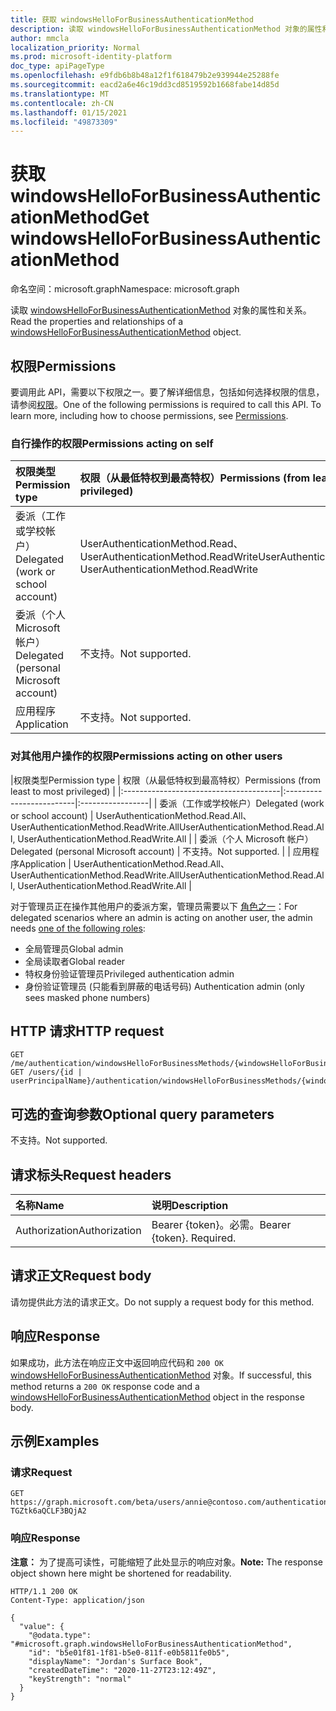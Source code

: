 ```yaml
---
title: 获取 windowsHelloForBusinessAuthenticationMethod
description: 读取 windowsHelloForBusinessAuthenticationMethod 对象的属性和关系。
author: mmcla
localization_priority: Normal
ms.prod: microsoft-identity-platform
doc_type: apiPageType
ms.openlocfilehash: e9fdb6b8b48a12f1f618479b2e939944e25288fe
ms.sourcegitcommit: eacd2a6e46c19dd3cd8519592b1668fabe14d85d
ms.translationtype: MT
ms.contentlocale: zh-CN
ms.lasthandoff: 01/15/2021
ms.locfileid: "49873309"
---
```

# <a name="get-windowshelloforbusinessauthenticationmethod"></a><span data-ttu-id="cba72-103">获取 windowsHelloForBusinessAuthenticationMethod</span><span class="sxs-lookup"><span data-stu-id="cba72-103">Get windowsHelloForBusinessAuthenticationMethod</span></span>
<span data-ttu-id="cba72-104">命名空间：microsoft.graph</span><span class="sxs-lookup"><span data-stu-id="cba72-104">Namespace: microsoft.graph</span></span>

<span data-ttu-id="cba72-105">读取 [windowsHelloForBusinessAuthenticationMethod](../resources/windowshelloforbusinessauthenticationmethod.md) 对象的属性和关系。</span><span class="sxs-lookup"><span data-stu-id="cba72-105">Read the properties and relationships of a [windowsHelloForBusinessAuthenticationMethod](../resources/windowshelloforbusinessauthenticationmethod.md) object.</span></span>

## <a name="permissions"></a><span data-ttu-id="cba72-106">权限</span><span class="sxs-lookup"><span data-stu-id="cba72-106">Permissions</span></span>

<span data-ttu-id="cba72-p101">要调用此 API，需要以下权限之一。要了解详细信息，包括如何选择权限的信息，请参阅[权限](/graph/permissions-reference)。</span><span class="sxs-lookup"><span data-stu-id="cba72-p101">One of the following permissions is required to call this API. To learn more, including how to choose permissions, see [Permissions](/graph/permissions-reference).</span></span>

### <a name="permissions-acting-on-self"></a><span data-ttu-id="cba72-109">自行操作的权限</span><span class="sxs-lookup"><span data-stu-id="cba72-109">Permissions acting on self</span></span>

|<span data-ttu-id="cba72-110">权限类型</span><span class="sxs-lookup"><span data-stu-id="cba72-110">Permission type</span></span>      | <span data-ttu-id="cba72-111">权限（从最低特权到最高特权）</span><span class="sxs-lookup"><span data-stu-id="cba72-111">Permissions (from least to most privileged)</span></span>              |
|:---------------------------------------|:-------------------------|
| <span data-ttu-id="cba72-112">委派（工作或学校帐户）</span><span class="sxs-lookup"><span data-stu-id="cba72-112">Delegated (work or school account)</span></span>     | <span data-ttu-id="cba72-113">UserAuthenticationMethod.Read、UserAuthenticationMethod.ReadWrite</span><span class="sxs-lookup"><span data-stu-id="cba72-113">UserAuthenticationMethod.Read, UserAuthenticationMethod.ReadWrite</span></span> |
| <span data-ttu-id="cba72-114">委派（个人 Microsoft 帐户）</span><span class="sxs-lookup"><span data-stu-id="cba72-114">Delegated (personal Microsoft account)</span></span> | <span data-ttu-id="cba72-115">不支持。</span><span class="sxs-lookup"><span data-stu-id="cba72-115">Not supported.</span></span> |
| <span data-ttu-id="cba72-116">应用程序</span><span class="sxs-lookup"><span data-stu-id="cba72-116">Application</span></span>                            | <span data-ttu-id="cba72-117">不支持。</span><span class="sxs-lookup"><span data-stu-id="cba72-117">Not supported.</span></span> |

### <a name="permissions-acting-on-other-users"></a><span data-ttu-id="cba72-118">对其他用户操作的权限</span><span class="sxs-lookup"><span data-stu-id="cba72-118">Permissions acting on other users</span></span>

|<span data-ttu-id="cba72-119">权限类型</span><span class="sxs-lookup"><span data-stu-id="cba72-119">Permission type</span></span>      | <span data-ttu-id="cba72-120">权限（从最低特权到最高特权）</span><span class="sxs-lookup"><span data-stu-id="cba72-120">Permissions (from least to most privileged)</span></span>              |
|:---------------------------------------|:-------------------------|:-----------------|
| <span data-ttu-id="cba72-121">委派（工作或学校帐户）</span><span class="sxs-lookup"><span data-stu-id="cba72-121">Delegated (work or school account)</span></span>     | <span data-ttu-id="cba72-122">UserAuthenticationMethod.Read.All、UserAuthenticationMethod.ReadWrite.All</span><span class="sxs-lookup"><span data-stu-id="cba72-122">UserAuthenticationMethod.Read.All, UserAuthenticationMethod.ReadWrite.All</span></span> |
| <span data-ttu-id="cba72-123">委派（个人 Microsoft 帐户）</span><span class="sxs-lookup"><span data-stu-id="cba72-123">Delegated (personal Microsoft account)</span></span> | <span data-ttu-id="cba72-124">不支持。</span><span class="sxs-lookup"><span data-stu-id="cba72-124">Not supported.</span></span> |
| <span data-ttu-id="cba72-125">应用程序</span><span class="sxs-lookup"><span data-stu-id="cba72-125">Application</span></span>                            | <span data-ttu-id="cba72-126">UserAuthenticationMethod.Read.All、UserAuthenticationMethod.ReadWrite.All</span><span class="sxs-lookup"><span data-stu-id="cba72-126">UserAuthenticationMethod.Read.All, UserAuthenticationMethod.ReadWrite.All</span></span> |

<span data-ttu-id="cba72-127">对于管理员正在操作其他用户的委派方案，管理员需要以下 [角色之一](/azure/active-directory/users-groups-roles/directory-assign-admin-roles#available-roles)：</span><span class="sxs-lookup"><span data-stu-id="cba72-127">For delegated scenarios where an admin is acting on another user, the admin needs [one of the following roles](/azure/active-directory/users-groups-roles/directory-assign-admin-roles#available-roles):</span></span>
* <span data-ttu-id="cba72-128">全局管理员</span><span class="sxs-lookup"><span data-stu-id="cba72-128">Global admin</span></span>
* <span data-ttu-id="cba72-129">全局读取者</span><span class="sxs-lookup"><span data-stu-id="cba72-129">Global reader</span></span>
* <span data-ttu-id="cba72-130">特权身份验证管理员</span><span class="sxs-lookup"><span data-stu-id="cba72-130">Privileged authentication admin</span></span>
* <span data-ttu-id="cba72-131">身份验证管理员 (只能看到屏蔽的电话号码) </span><span class="sxs-lookup"><span data-stu-id="cba72-131">Authentication admin (only sees masked phone numbers)</span></span>

## <a name="http-request"></a><span data-ttu-id="cba72-132">HTTP 请求</span><span class="sxs-lookup"><span data-stu-id="cba72-132">HTTP request</span></span>

<!-- {
  "blockType": "ignored"
}
-->
``` http
GET /me/authentication/windowsHelloForBusinessMethods/{windowsHelloForBusinessAuthenticationMethodId}
GET /users/{id | userPrincipalName}/authentication/windowsHelloForBusinessMethods/{windowsHelloForBusinessAuthenticationMethodId}
```

## <a name="optional-query-parameters"></a><span data-ttu-id="cba72-133">可选的查询参数</span><span class="sxs-lookup"><span data-stu-id="cba72-133">Optional query parameters</span></span>

<span data-ttu-id="cba72-134">不支持。</span><span class="sxs-lookup"><span data-stu-id="cba72-134">Not supported.</span></span>

## <a name="request-headers"></a><span data-ttu-id="cba72-135">请求标头</span><span class="sxs-lookup"><span data-stu-id="cba72-135">Request headers</span></span>
|<span data-ttu-id="cba72-136">名称</span><span class="sxs-lookup"><span data-stu-id="cba72-136">Name</span></span>|<span data-ttu-id="cba72-137">说明</span><span class="sxs-lookup"><span data-stu-id="cba72-137">Description</span></span>|
|:---|:---|
|<span data-ttu-id="cba72-138">Authorization</span><span class="sxs-lookup"><span data-stu-id="cba72-138">Authorization</span></span>|<span data-ttu-id="cba72-p102">Bearer {token}。必需。</span><span class="sxs-lookup"><span data-stu-id="cba72-p102">Bearer {token}. Required.</span></span>|

## <a name="request-body"></a><span data-ttu-id="cba72-141">请求正文</span><span class="sxs-lookup"><span data-stu-id="cba72-141">Request body</span></span>
<span data-ttu-id="cba72-142">请勿提供此方法的请求正文。</span><span class="sxs-lookup"><span data-stu-id="cba72-142">Do not supply a request body for this method.</span></span>

## <a name="response"></a><span data-ttu-id="cba72-143">响应</span><span class="sxs-lookup"><span data-stu-id="cba72-143">Response</span></span>

<span data-ttu-id="cba72-144">如果成功，此方法在响应正文中返回响应代码和 `200 OK` [windowsHelloForBusinessAuthenticationMethod](../resources/windowshelloforbusinessauthenticationmethod.md) 对象。</span><span class="sxs-lookup"><span data-stu-id="cba72-144">If successful, this method returns a `200 OK` response code and a [windowsHelloForBusinessAuthenticationMethod](../resources/windowshelloforbusinessauthenticationmethod.md) object in the response body.</span></span>

## <a name="examples"></a><span data-ttu-id="cba72-145">示例</span><span class="sxs-lookup"><span data-stu-id="cba72-145">Examples</span></span>

### <a name="request"></a><span data-ttu-id="cba72-146">请求</span><span class="sxs-lookup"><span data-stu-id="cba72-146">Request</span></span>
<!-- {
  "blockType": "request",
  "name": "get_windowshelloforbusinessauthenticationmethod"
}
-->
``` http
GET https://graph.microsoft.com/beta/users/annie@contoso.com/authentication/windowsHelloForBusinessMethods/_jpuR-TGZtk6aQCLF3BQjA2
```

### <a name="response"></a><span data-ttu-id="cba72-147">响应</span><span class="sxs-lookup"><span data-stu-id="cba72-147">Response</span></span>
<span data-ttu-id="cba72-148">**注意：** 为了提高可读性，可能缩短了此处显示的响应对象。</span><span class="sxs-lookup"><span data-stu-id="cba72-148">**Note:** The response object shown here might be shortened for readability.</span></span>
<!-- {
  "blockType": "response",
  "truncated": true,
  "@odata.type": "microsoft.graph.windowsHelloForBusinessAuthenticationMethod"
}
-->
``` http
HTTP/1.1 200 OK
Content-Type: application/json

{
  "value": {
    "@odata.type": "#microsoft.graph.windowsHelloForBusinessAuthenticationMethod",
    "id": "b5e01f81-1f81-b5e0-811f-e0b5811fe0b5",
    "displayName": "Jordan's Surface Book",
    "createdDateTime": "2020-11-27T23:12:49Z",
    "keyStrength": "normal"
  }
}
```


